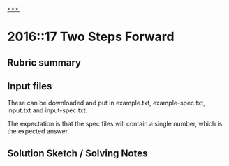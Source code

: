 [<<<](../../README.md)

# 2016::17 Two Steps Forward

## Rubric summary

## Input files

These can be downloaded and put in example.txt, example-spec.txt, input.txt and input-spec.txt.

The expectation is that the spec files will contain a single number, which is the expected answer.

## Solution Sketch / Solving Notes

